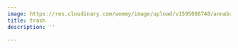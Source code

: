 ```yaml
---
image: https://res.cloudinary.com/wommy/image/upload/v1595088748/annabrab/trash_xwobvu.jpg
title: trash
description: ''

---
```

